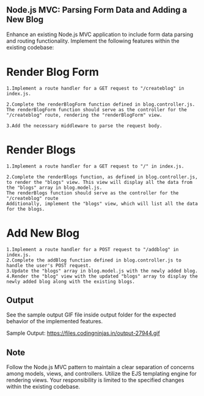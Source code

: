 ## Node.js MVC: Parsing Form Data and Adding a New Blog

Enhance an existing Node.js MVC application to include form data parsing and routing functionality. Implement the following features within the existing codebase:

# Render Blog Form

    1.Implement a route handler for a GET request to "/createblog" in index.js.

    2.Complete the renderBlogForm function defined in blog.controller.js. The renderBlogForm function should serve as the controller for the "/createblog" route, rendering the "renderBlogForm" view.

    3.Add the necessary middleware to parse the request body.

# Render Blogs

    1.Implement a route handler for a GET request to "/" in index.js.

    2.Complete the renderBlogs function, as defined in blog.controller.js, to render the "blogs" view. This view will display all the data from the "blogs" array in blog.model.js.
    The renderBlogs function should serve as the controller for the "/createblog" route
    Additionally, implement the "blogs" view, which will list all the data for the blogs.

# Add New Blog

    1.Implement a route handler for a POST request to "/addblog" in index.js.
    2.Complete the addBlog function defined in blog.controller.js to handle the user's POST request.
    3.Update the "blogs" array in blog.model.js with the newly added blog.
    4.Render the "blog" view with the updated "blogs" array to display the newly added blog along with the existing blogs.

## Output

See the sample output GIF file inside output folder for the expected behavior of the implemented features.

Sample Output: https://files.codingninjas.in/output-27944.gif

## Note

Follow the Node.js MVC pattern to maintain a clear separation of concerns among models, views, and controllers. Utilize the EJS templating engine for rendering views. Your responsibility is limited to the specified changes within the existing codebase.
